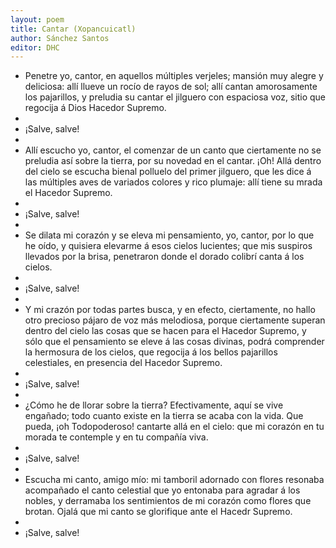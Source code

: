 ```yaml
---
layout: poem
title: Cantar (Xopancuicatl)
author: Sánchez Santos
editor: DHC
---
```


- Penetre yo, cantor, en aquellos múltiples verjeles; mansión muy alegre y deliciosa: allí llueve un rocío de rayos de sol; allí cantan amorosamente los pajarillos, y preludia su cantar el jilguero con espaciosa voz, sitio que regocija á Dios Hacedor Supremo.
-
- ¡Salve, salve!
-
- Allí escucho yo, cantor, el comenzar de un canto que ciertamente no se preludia así sobre la tierra, por su novedad en el cantar. ¡Oh! Allá dentro del cielo se escucha bienal polluelo del primer jilguero, que les dice á las múltiples aves de variados colores y rico plumaje: allí tiene su mrada el Hacedor Supremo.
-
-  ¡Salve, salve!
- 
- Se dilata mi corazón y se eleva mi pensamiento, yo, cantor, por lo que he oído, y quisiera elevarme á esos cielos lucientes; que mis suspiros llevados por la brisa, penetraron donde el dorado colibrí canta á los cielos.
- 
-  ¡Salve, salve!
- 
- Y mi crazón por todas partes busca, y en efecto, ciertamente, no hallo otro precioso pájaro de voz más melodiosa, porque ciertamente superan dentro del cielo las cosas que se hacen para el Hacedor Supremo, y sólo que el pensamiento se eleve á las cosas divinas, podrá comprender la hermosura de los cielos, que regocija á los bellos pajarillos celestiales, en presencia del Hacedor Supremo.
- 
-  ¡Salve, salve!
- 
-  ¿Cómo he de llorar sobre la tierra? Efectivamente, aquí se vive engañado; todo cuanto existe en la tierra se acaba con la vida. Que pueda, ¡oh Todopoderoso! cantarte allá en el cielo: que mi corazón en tu morada te contemple y en tu compañía viva.
- 
-  ¡Salve, salve!
- 
- Escucha mi canto, amigo mío: mi tamboril adornado con flores resonaba acompañado el canto celestial que yo entonaba para agradar á los nobles, y derramaba los sentimientos de mi corazón como flores que brotan. Ojalá que mi canto se glorifique ante el Hacedr Supremo.
- 
-  ¡Salve, salve!



